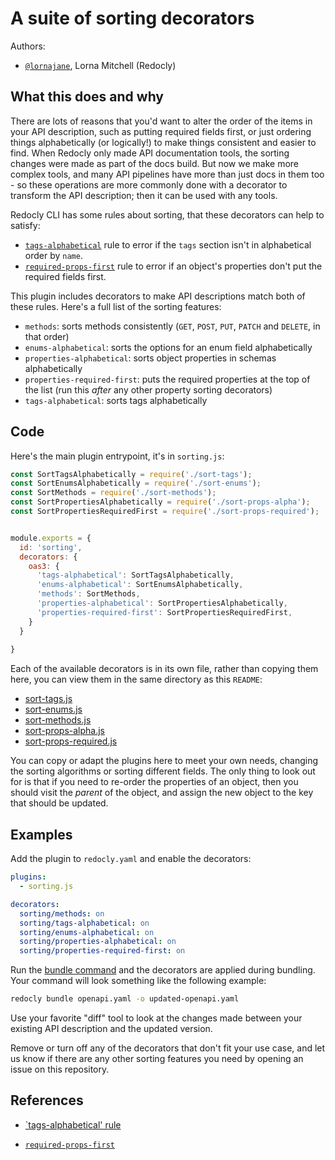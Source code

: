 # A suite of sorting decorators

Authors:
- [`@lornajane`](https://github.com/lornajane), Lorna Mitchell (Redocly)
 
## What this does and why

There are lots of reasons that you'd want to alter the order of the items in your API description, such as putting required fields first, or just ordering things alphabetically (or logically!) to make things consistent and easier to find.
When Redocly only made API documentation tools, the sorting changes were made as part of the docs build.
But now we make more complex tools, and many API pipelines have more than just docs in them too - so these operations are more commonly done with a decorator to transform the API description; then it can be used with any tools.

Redocly CLI has some rules about sorting, that these decorators can help to satisfy:

- [`tags-alphabetical`](https://redocly.com/docs/cli/rules/tags-alphabetical/) rule to error if the `tags` section isn't in alphabetical order by `name`.
- [`required-props-first`](https://redocly.com/docs/cli/rules/tags-alphabetical/) rule to error if an object's properties don't put the required fields first.

This plugin includes decorators to make API descriptions match both of these rules.
Here's a full list of the sorting features:

- `methods`: sorts methods consistently (`GET`, `POST`, `PUT`, `PATCH` and `DELETE`, in that order)
- `enums-alphabetical`: sorts the options for an enum field alphabetically
- `properties-alphabetical`: sorts object properties in schemas alphabetically
- `properties-required-first`: puts the required properties at the top of the list (run this _after_ any other property sorting decorators)
- `tags-alphabetical`: sorts tags alphabetically

## Code

Here's the main plugin entrypoint, it's in `sorting.js`:

```javascript
const SortTagsAlphabetically = require('./sort-tags');
const SortEnumsAlphabetically = require('./sort-enums');
const SortMethods = require('./sort-methods');
const SortPropertiesAlphabetically = require('./sort-props-alpha');
const SortPropertiesRequiredFirst = require('./sort-props-required');


module.exports = {
  id: 'sorting',
  decorators: {
    oas3: {
      'tags-alphabetical': SortTagsAlphabetically,
      'enums-alphabetical': SortEnumsAlphabetically,
      'methods': SortMethods,
      'properties-alphabetical': SortPropertiesAlphabetically,
      'properties-required-first': SortPropertiesRequiredFirst,
    }
  }
	
}
```

Each of the available decorators is in its own file, rather than copying them here, you can view them in the same directory as this `README`:

- [sort-tags.js](./sort-tags.js)
- [sort-enums.js](./sort-enums.js)
- [sort-methods.js](./sort-methods.js)
- [sort-props-alpha.js](./sort-props-alpha.js)
- [sort-props-required.js](./sort-props-required.js)

You can copy or adapt the plugins here to meet your own needs, changing the sorting algorithms or sorting different fields.
The only thing to look out for is that if you need to re-order the properties of an object, then you should visit the _parent_ of the object, and assign the new object to the key that should be updated.

## Examples

Add the plugin to `redocly.yaml` and enable the decorators:

```yaml
plugins:
  - sorting.js

decorators:
  sorting/methods: on
  sorting/tags-alphabetical: on
  sorting/enums-alphabetical: on
  sorting/properties-alphabetical: on
  sorting/properties-required-first: on

```

Run the [bundle command](https://redocly.com/docs/cli/commands/bundle) and the decorators are applied during bundling.
Your command will look something like the following example:

```bash
redocly bundle openapi.yaml -o updated-openapi.yaml
```

Use your favorite "diff" tool to look at the changes made between your existing API description and the updated version.

Remove or turn off any of the decorators that don't fit your use case, and let us know if there are any other sorting features you need by opening an issue on this repository.

## References

* [`tags-alphabetical' rule](https://redocly.com/docs/cli/rules/tags-alphabetical/)
- [`required-props-first`](https://redocly.com/docs/cli/rules/tags-alphabetical/)

